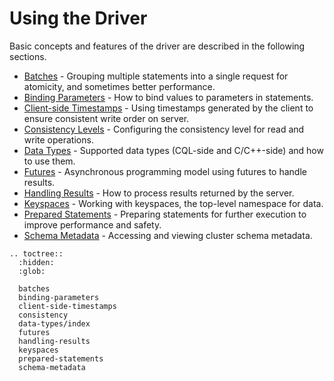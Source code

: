 # Using the Driver

Basic concepts and features of the driver are described in the following sections.

* [Batches](batches.md) - Grouping multiple statements into a single request for atomicity, and sometimes better performance.
* [Binding Parameters](binding-parameters.md) - How to bind values to parameters in statements.
* [Client-side Timestamps](client-side-timestamps.md) - Using timestamps generated by the client to ensure consistent write order on server.
* [Consistency Levels](consistency.md) - Configuring the consistency level for read and write operations.
* [Data Types](data-types/index.md) - Supported data types (CQL-side and C/C++-side) and how to use them.
* [Futures](futures.md) - Asynchronous programming model using futures to handle results.
* [Handling Results](handling-results.md) - How to process results returned by the server.
* [Keyspaces](keyspaces.md) - Working with keyspaces, the top-level namespace for data.
* [Prepared Statements](prepared-statements.md) - Preparing statements for further execution to improve performance and safety.
* [Schema Metadata](schema-metadata.md) - Accessing and viewing cluster schema metadata.

```{eval-rst}
.. toctree::
  :hidden:
  :glob:

  batches
  binding-parameters
  client-side-timestamps
  consistency
  data-types/index
  futures
  handling-results
  keyspaces
  prepared-statements
  schema-metadata
```
